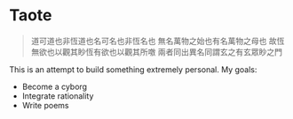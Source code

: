 # Taote

> 道可道也非恆道也名可名也非恆名也
> 無名萬物之始也有名萬物之母也
> 故恆無欲也以觀其眇恆有欲也以觀其所噭
> 兩者同出異名同謂玄之有玄眾眇之門

This is an attempt to build something extremely personal. My goals:

- Become a cyborg
- Integrate rationality
- Write poems
